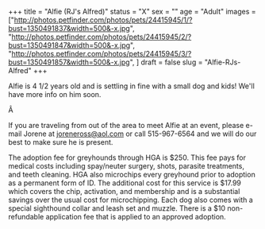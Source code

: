 +++
title = "Alfie (RJ's Alfred)"
status = "X"
sex = ""
age = "Adult"
images = ["http://photos.petfinder.com/photos/pets/24415945/1/?bust=1350491837&width=500&-x.jpg",
"http://photos.petfinder.com/photos/pets/24415945/2/?bust=1350491847&width=500&-x.jpg",
"http://photos.petfinder.com/photos/pets/24415945/3/?bust=1350491857&width=500&-x.jpg",
]
draft = false
slug = "Alfie-RJs-Alfred"
+++

Alfie is 4 1/2 years old and is settling in fine with a small dog and kids! We'll have more info on him soon.


Â 


If you are traveling from out of the area to meet Alfie at an event, please e-mail Jorene at joreneross@aol.com or call 515-967-6564 and we will do our best to make sure he is present.

The adoption fee for greyhounds through HGA is $250. This fee pays for medical costs including spay/neuter surgery, shots, parasite treatments, and teeth cleaning. HGA also microchips every greyhound prior to adoption as a permanent form of ID. The additional cost for this service is $17.99 which covers the chip, activation, and membership and is a substantial savings over the usual cost for microchipping. Each dog also comes with a special sighthound collar and leash set and muzzle. There is a $10 non-refundable application fee that is applied to an approved adoption.


